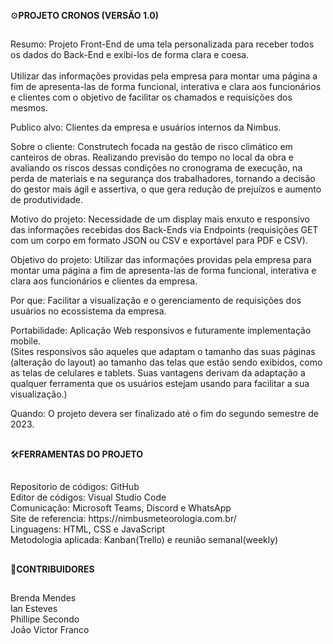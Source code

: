 <p>
⚙️​<strong>PROJETO CRONOS (VERSÃO 1.0)</strong>
</p>

##

​​​Resumo: Projeto Front-End de uma tela personalizada para receber todos os dados do Back-End e exibi-los de forma clara e coesa.<br><br>
Utilizar das informações providas pela empresa para montar uma página a fim de apresenta-las de forma funcional, interativa e clara aos funcionários e clientes com o objetivo de facilitar os chamados e requisições dos mesmos.<br>

Publico alvo: Clientes da empresa e usuários internos da Nimbus.<br>

Sobre o cliente: Construtech focada na gestão de risco climático em canteiros de obras. Realizando previsão do tempo no local da obra e avaliando os riscos dessas condições no cronograma de execução, na perda de materiais e na segurança dos trabalhadores, tornando a decisão do gestor mais ágil e assertiva, o que gera redução de prejuízos e aumento de produtividade.<br>

Motivo do projeto: Necessidade de um display mais enxuto e responsivo das informações recebidas dos Back-Ends via Endpoints (requisições GET com um corpo em formato JSON ou CSV e exportável para PDF e CSV).<br>

Objetivo do projeto: Utilizar das informações providas pela empresa para montar uma página a fim de apresenta-las de forma funcional, interativa e clara aos funcionários e clientes da empresa.<br>

Por que: Facilitar a visualização e o gerenciamento de requisições dos usuários no ecossistema da empresa.<br>

Portabilidade: Aplicação Web responsivos e futuramente implementação mobile.<br>
(Sites responsivos são aqueles que adaptam o tamanho das suas páginas (alteração do layout) ao tamanho das telas que estão sendo exibidos, como as telas de celulares e tablets. Suas vantagens derivam da adaptação a qualquer ferramenta que os usuários estejam usando para facilitar a sua visualização.)<br>

Quando: O projeto devera ser finalizado até o fim do segundo semestre de 2023.<br>

##

​🛠️​<strong>FERRAMENTAS DO PROJETO</strong>

##

<p>
  Repositorio de códigos: GitHub<br>
  Editor de códigos: Visual Studio Code<br>
  Comunicação: Microsoft Teams, Discord e WhatsApp<br>
  Site de referencia: https://nimbusmeteorologia.com.br/<br>
  Linguagens: HTML, CSS e JavaScript<br>
  Metodologia aplicada: Kanban(Trello) e reunião semanal(weekly)
</p>

##

<strong>📝CONTRIBUIDORES</strong>

##
Brenda Mendes<br>
Ian Esteves<br>
Phillipe Secondo<br>
João Victor Franco
